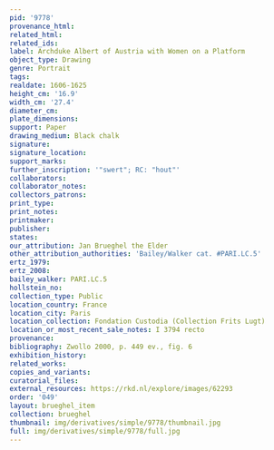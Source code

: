 ```yaml
---
pid: '9778'
provenance_html: 
related_html: 
related_ids: 
label: Archduke Albert of Austria with Women on a Platform
object_type: Drawing
genre: Portrait
tags: 
realdate: 1606-1625
height_cm: '16.9'
width_cm: '27.4'
diameter_cm: 
plate_dimensions: 
support: Paper
drawing_medium: Black chalk
signature: 
signature_location: 
support_marks: 
further_inscription: '"swert"; RC: "hout"'
collaborators: 
collaborator_notes: 
collectors_patrons: 
print_type: 
print_notes: 
printmaker: 
publisher: 
states: 
our_attribution: Jan Brueghel the Elder
other_attribution_authorities: 'Bailey/Walker cat. #PARI.LC.5'
ertz_1979: 
ertz_2008: 
bailey_walker: PARI.LC.5
hollstein_no: 
collection_type: Public
location_country: France
location_city: Paris
location_collection: Fondation Custodia (Collection Frits Lugt)
location_or_most_recent_sale_notes: I 3794 recto
provenance: 
bibliography: Zwollo 2000, p. 449 ev., fig. 6
exhibition_history: 
related_works: 
copies_and_variants: 
curatorial_files: 
external_resources: https://rkd.nl/explore/images/62293
order: '049'
layout: brueghel_item
collection: brueghel
thumbnail: img/derivatives/simple/9778/thumbnail.jpg
full: img/derivatives/simple/9778/full.jpg
---
```

